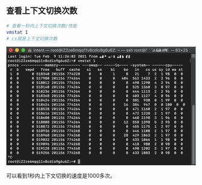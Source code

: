 ## 查看上下文切换次数

```bash
# 查看一秒内上下文切换次数/性能
vmstat 1
# cs就是上下文切换次数
```

![vmstat命令](../images/chapter1/vmstat.png)

可以看到1秒内上下文切换的速度是1000多次。

